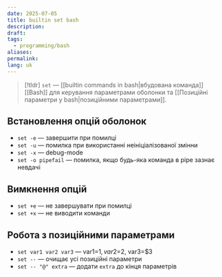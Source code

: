 ```yaml
---
date: 2025-07-05
title: builtin set bash
description: 
draft: 
tags:
  - programming/bash
aliases: 
permalink: 
lang: uk
---
```


> [!tldr]
> `set` — [[builtin commands in bash|вбудована команда]] [[Bash]] для керування параметрами оболонки та [[Позиційні параметри у bash|позиційними параметрами]].

## Встановлення опцій оболонок

- `set -e` — завершити при помилці
- `set -u` — помилка при використанні неініціалізованої змінни
- `set -x` — debug-mode
- `set -o pipefail` — помилка, якщо будь-яка команда в pipe зазнає невдачі

## Вимкнення опцій

- `set +e` — не завершувати при помилці
- `set +x` — не виводити команди

## Робота з позиційними параметрами

- `set var1 var2 var3` — var1=$1, var2=$2, var3=$3
- `set --` — очищає усі позиційні параметри
- `set -- "@" extra` — додати `extra` до кінця параметрів
